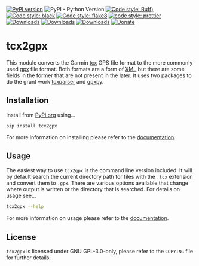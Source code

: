 [![PyPI version](https://badge.fury.io/py/tcx2gpx.svg)](https://badge.fury.io/py/tcx2gpx)
![PyPI - Python Version](https://img.shields.io/pypi/pyversions/tcx2gpx)
[![Code style: Ruff](https://img.shields.io/endpoint?url=https://raw.githubusercontent.com/astral-sh/ruff/main/assets/badge/v2.json))](https://github.com/astral-sh/ruff)
[![Code style: black](https://img.shields.io/badge/code%20style-black-000000.svg)](https://github.com/psf/black)
[![Code style: flake8](https://img.shields.io/badge/code%20style-flake8-456789.svg)](https://github.com/psf/flake8)
[![code style: prettier](https://img.shields.io/badge/code_style-prettier-ff69b4.svg?style=flat-square)](https://github.com/prettier/prettier)
[![Downloads](https://static.pepy.tech/badge/tcx2gpx)](https://pepy.tech/project/tcx2gpx)
[![Downloads](https://static.pepy.tech/badge/tcx2gpx/month)](https://pepy.tech/project/tcx2gpx)
[![Downloads](https://static.pepy.tech/badge/tcx2gpx/week)](https://pepy.tech/project/tcx2gpx)
[![Donate](https://liberapay.com/assets/widgets/donate.svg)](https://liberapay.com/slackline/donate)

# tcx2gpx

This module converts the Garmin [tcx](https://en.wikipedia.org/wiki/Training_Center_XML) GPS file format
to the more commonly used [gpx](https://en.wikipedia.org/wiki/GPS_Exchange_Format) file format.
Both formats are a form of [XML](https://en.wikipedia.org/wiki/XML) but there are some fields in the former that are not
present in the later.
It uses two packages to do the grunt work [tcxparser](https://github.com/vkurup/python-tcxparser/) and
[gpxpy](https://github.com/tkrajina/gpxpy).

## Installation

Install from [PyPi.org](https://pypi.org/project/tcx2gpx) using...

```bash
pip install tcx2gpx
```

For more information on installing please refer to the [documentation][tcx2gpx-docs].

## Usage

The easiest way to use `tcx2gpx` is the command line version included. It will by default search the current directory
path for files with the `.tcx` extension and convert them to `.gpx`. There are various options available that change
where output is written or the directory that is searched. For details on usage see...

``` bash
tcx2gpx --help
```

For more information on usage please refer to the [documentation][tcx2gpx-docs].

## License

`tcx2gpx` is licensed under GNU GPL-3.0-only, please refer to the `COPYING` file for further details.

[tcx2gpx-docs]: https://tcx2gpx.readthedocs.io/en/latest/
